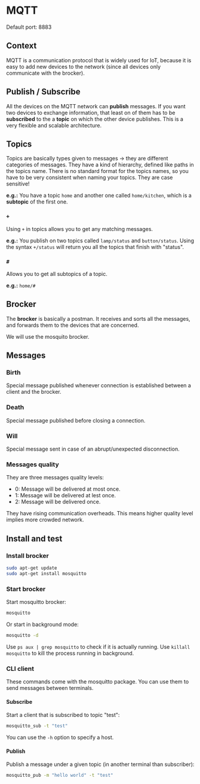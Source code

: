 # MQTT

Default port: 8883

## Context

MQTT is a communication protocol that is widely used for IoT, because it is easy to add new devices to the network (since all devices only communicate with the brocker).

## Publish / Subscribe

All the devices on the MQTT network can **publish** messages. If you want two devices to exchange information, that least on of them has to be **subscribed** to the a **topic** on which the other device publishes. This is a very flexible and scalable architecture.

## Topics

Topics are basically types given to messages -> they are different categories of messages. They have a kind of hierarchy, defined like paths in the topics name. There is no standard format for the topics names, so you have to be very consistent when naming your topics. They are case sensitive!

**e.g.:** You have a topic `home` and another one called `home/kitchen`, which is a **subtopic** of the first one.

### `+`

Using `+` in topics allows you to get any matching messages.

**e.g.:** You publish on two topics called `lamp/status` and `button/status`. Using the syntax `+/status` will return you all the topics that finish with "status".

### `#`

Allows you to get all subtopics of a topic.

**e.g.:** `home/#`

## Brocker

The **brocker** is basically a postman. It receives and sorts all the messages, and forwards them to the devices that are concerned.

We will use the mosquito brocker.

## Messages

### Birth
Special message published whenever connection is established between a client and the brocker.

### Death
Special message published before closing a connection.

### Will
Special message sent in case of an abrupt/unexpected disconnection.

### Messages quality

They are three messages quality levels:
- 0: Message will be delivered at most once.
- 1: Message will be delivered at lest once.
- 2: Message will be delivered once.

They have rising communication overheads. This means higher quality level implies more crowded network.

## Install and test

### Install brocker
```bash
sudo apt-get update
sudo apt-get install mosquitto
```

### Start brocker
Start mosquitto brocker:
```bash
mosquitto
```

Or start in background mode:
```bash
mosquitto -d
```

Use `ps aux | grep mosquitto` to check if it is actually running. Use `killall mosquitto` to kill the process running in background.

### CLI client

These commands come with the mosquitto package. You can use them to send messages between terminals.

#### Subscribe

Start a client that is subscribed to topic "test":
```bash
mosquitto_sub -t "test"
```

You can use the `-h` option to specify a host.

#### Publish

Publish a message under a given topic (in another terminal than subscriber):
```bash
mosquitto_pub -m "hello world" -t "test"
```
